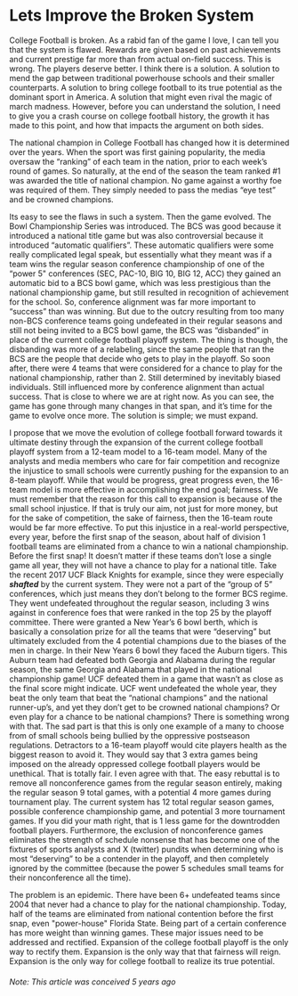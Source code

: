 # Lets Improve the Broken System

College Football is broken. As a rabid fan of the game I love, I can tell you that the
system is flawed. Rewards are given based on past achievements and current prestige far more
than from actual on-field success. This is wrong. The players deserve better. I think there is a
solution. A solution to mend the gap between traditional powerhouse schools and their smaller
counterparts. A solution to bring college football to its true potential as the dominant sport in
America. A solution that might even rival the magic of march madness. However, before you can
understand the solution, I need to give you a crash course on college football history, the growth
it has made to this point, and how that impacts the argument on both sides.

The national champion in College Football has changed how it is determined over the years. When the sport was first gaining popularity, the media oversaw the “ranking” of each team in the nation, prior to each week’s round of games. So naturally, at the end of the season the team ranked #1 was awarded the title of national champion. No game against a worthy foe was required of them. They simply needed to pass the medias “eye test” and be crowned champions.

Its easy to see the flaws in such a system. Then the game evolved. The Bowl Championship
Series was introduced. The BCS was good because it introduced a national title game but was
also controversial because it introduced “automatic qualifiers”. These automatic qualifiers were
some really complicated legal speak, but essentially what they meant was if a team wins the
regular season conference championship of one of the “power 5" conferences (SEC, PAC-10,
BIG 10, BIG 12, ACC) they gained an automatic bid to a BCS bowl game, which was less
prestigious than the national championship game, but still resulted in recognition of achievement
for the school. So, conference alignment was far more important to “success” than was winning.
But due to the outcry resulting from too many non-BCS conference teams going undefeated in
their regular seasons and still not being invited to a BCS bowl game, the BCS was “disbanded”
in place of the current college football playoff system. The thing is though, the disbanding was
more of a relabeling, since the same people that ran the BCS are the people that decide who gets
to play in the playoff. So soon after, there were 4 teams that were considered for a chance to play for the national championship, rather than 2. Still determined by inevitably biased individuals. Still
influenced more by conference alignment than actual success. That is close to where we are at right now.
As you can see, the game has gone through many changes in that span, and it’s time for the game
to evolve once more. The solution is simple; we must expand.

I propose that we move the evolution of college football forward towards it ultimate
destiny through the expansion of the current college football playoff system from a 12-team model
to a 16-team model. Many of the analysts and media members who care for fair competition and
recognize the injustice to small schools were currently pushing for the expansion to an 8-team
playoff. While that would be progress, great progress even, the 16-team model is more effective
in accomplishing the end goal; fairness. We must remember that the reason for this call to
expansion is because of the small school injustice. If that is truly our aim, not just for more
money, but for the sake of competition, the sake of fairness, then the 16-team route would be far
more effective.
To put this injustice in a real-world perspective, every year, before the first snap of the
season, about half of division 1 football teams are eliminated from a chance to win a national
championship. Before the first snap! It doesn’t matter if these teams don’t lose a single game all
year, they will not have a chance to play for a national title. Take the recent 2017 UCF
Black Knights for example, since they were especially ***shafted*** by the current system. They were not a
part of the “group of 5” conferences, which just means they don’t belong to the former BCS
regime. They went undefeated throughout the regular season, including 3 wins against in
conference foes that were ranked in the top 25 by the playoff committee. There were granted a
New Year’s 6 bowl berth, which is basically a consolation prize for all the teams that were
“deserving” but ultimately excluded from the 4 potential champions due to the biases of the men
in charge. In their New Years 6 bowl they faced the Auburn tigers. This Auburn team had
defeated both Georgia and Alabama during the regular season, the same Georgia and Alabama
that played in the national championship game! UCF defeated them in a game that wasn’t as
close as the final score might indicate. UCF went undefeated the whole year, they beat the only
team that beat the “national champions” and the national runner-up’s, and yet they don’t get to
be crowned national champions? Or even play for a chance to be national champions? There is
something wrong with that. The sad part is that this is only one example of a many to choose
from of small schools being bullied by the oppressive postseason regulations.
Detractors to a 16-team playoff would cite players health as the biggest reason to avoid it.
They would say that 3 extra games being imposed on the already oppressed college football
players would be unethical. That is totally fair. I even agree with that. The easy rebuttal is to
remove all nonconference games from the regular season entirely, making the regular season 9
total games, with a potential 4 more games during tournament play. The current system has 12
total regular season games, possible conference championship game, and potential 3 more tournament games. If you did your math right, that is 1 less game for the downtrodden football players. Furthermore, the exclusion of nonconference games eliminates the strength of schedule nonsense that has become one of the
fixtures of sports analysts and X (twitter) pundits when determining who is most “deserving” to be a
contender in the playoff, and then completely ignored by the committee (because the power 5
schedules small teams for their nonconference all the time).

The problem is an epidemic. There have been 6+ undefeated teams since 2004 that never
had a chance to play for the national championship. Today, half of the teams are eliminated from
national contention before the first snap, even "power-house" Florida State. Being part of a certain conference has more weight than winning games. These major issues need to be addressed and rectified. Expansion of the college football playoff is the only way to rectify them. Expansion is the only way that that fairness will reign. Expansion is the only way for college football to realize its true potential.

###### Note: This article was conceived 5 years ago 